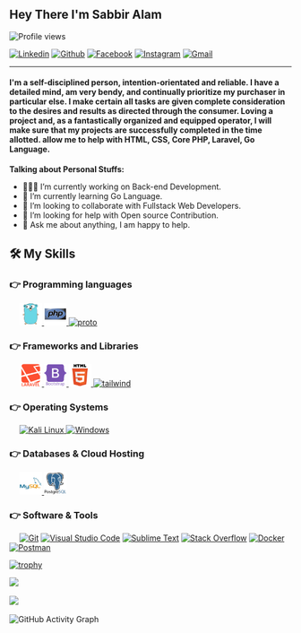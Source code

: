## Hey  There I'm Sabbir Alam
![Profile views](https://gpvc.arturio.dev/iamsabbiralam)
<p align="left">
  <a href="https://www.linkedin.com/in/iamsabbiralam/"><img alt="Linkedin" title="iamsabbiralam" src="https://img.shields.io/badge/LinkedIn-0077B5?style=for-the-badge&logo=linkedin&logoColor=white"></a>
  <a href="https://github.com/iamsabbiralam"><img alt="Github" title="iamsabbiralam" src="https://img.shields.io/badge/GitHub-100000?style=for-the-badge&logo=github&logoColor=white"></a>
  <a href="https://www.facebook.com/iamsabbiralam"><img alt="Facebook" title="iamsabbiralam" src="https://img.shields.io/badge/Facebook-1877F2?style=for-the-badge&logo=facebook&logoColor=white"></a>
  <a href="https://www.instagram.com/iamsabbiralam/"><img alt="Instagram" title="iamsabbiralam" src="https://img.shields.io/badge/Instagram-E4405F?style=for-the-badge&logo=instagram&logoColor=white"></a>
  <a href="mailto:sabbiriph4@gmail.com"><img alt="Gmail" title="iamsabbiralam" src="https://img.shields.io/badge/Gmail-D14836?style=for-the-badge&logo=gmail&logoColor=white"></a>
</p> 
<hr/>
<h4 align="left">I'm a self-disciplined person, intention-orientated and reliable. I have a detailed mind, am very bendy, and continually prioritize my purchaser in particular else. I make certain all tasks are given complete consideration to the desires and results as directed through the consumer. Loving a project and, as a fantastically organized and equipped operator, I will make sure that my projects are successfully completed in the time allotted. allow me to help with <b>HTML,</b> <b>CSS,</b> <b>Core PHP,</b> <b>Laravel,</b> <b>Go Language.</b></h4>

  
  
**Talking about Personal Stuffs:**

- 👨🏽‍💻 I’m currently working on Back-end Development.
- 🌱 I’m currently learning Go Language.
- 👯 I’m looking to collaborate with Fullstack Web Developers.
- 🤔 I’m looking for help with Open source Contribution.
- 💬 Ask me about anything, I am happy to help.

## 🛠️ My Skills

### 👉 Programming languages

<p align="left"> 
    &emsp;
    <a href="https://golang.org" target="_blank" rel="noreferrer">
        <img src="https://raw.githubusercontent.com/devicons/devicon/master/icons/go/go-original.svg" alt="go" width="40" height="40"/>
    </a>
    <a href="https://www.php.net" target="_blank" rel="noreferrer">
        <img src="https://raw.githubusercontent.com/devicons/devicon/master/icons/php/php-original.svg" alt="php" width="40" height="40"/>
    </a>
    <a href="https://developers.google.com/protocol-buffers/docs/proto3" target="_blank" rel="noreferrer">
        <img src="https://img.shields.io/badge/proto-3670A0?style=for-the-badge&logo=proto&logoColor=ffdd54" alt="proto" height="40" width="70"/>
    </a>
</p>

### 👉 Frameworks and Libraries
<p align="left"> 
&emsp;
<a href="https://laravel.com/" target="_blank" rel="noreferrer">
    <img src="https://raw.githubusercontent.com/devicons/devicon/master/icons/laravel/laravel-plain-wordmark.svg" alt="laravel" width="40" height="40"/>
</a>
<a href="https://getbootstrap.com" target="_blank" rel="noreferrer">
    <img src="https://raw.githubusercontent.com/devicons/devicon/master/icons/bootstrap/bootstrap-plain-wordmark.svg" alt="bootstrap" width="40" height="40"/>
</a>
<a href="https://www.w3.org/html/" target="_blank" rel="noreferrer">
    <img src="https://raw.githubusercontent.com/devicons/devicon/master/icons/html5/html5-original-wordmark.svg" alt="html5" width="40" height="40"/>
</a>
<a href="https://tailwindcss.com/" target="_blank" rel="noreferrer">
    <img src="https://www.vectorlogo.zone/logos/tailwindcss/tailwindcss-icon.svg" alt="tailwind" width="40" height="40"/>
</a>
</p>

### 👉 Operating Systems
<p align="left"> 
&emsp;
<a href="https://www.kali.org"> 
     <img alt="Kali Linux" src="https://img.shields.io/badge/Kali Linux-100000?style=for-the-badge&logo=kali-linux&logoColor=white">
</a>
<a href="https://www.microsoft.com/en-us/windows"> 
     <img alt="Windows" src="https://img.shields.io/badge/Windows-0178d4?style=for-the-badge&logo=windows&logoColor=white">
</a>
</p>

### 👉 Databases & Cloud Hosting
<p align="left">
  &emsp;
    <a href="https://www.mysql.com/" target="_blank" rel="noreferrer">
        <img src="https://raw.githubusercontent.com/devicons/devicon/master/icons/mysql/mysql-original-wordmark.svg" alt="mysql" width="40" height="40"/>
    </a>
    <a href="https://www.postgresql.org" target="_blank" rel="noreferrer">      <img src="https://raw.githubusercontent.com/devicons/devicon/master/icons/postgresql/postgresql-original-wordmark.svg" alt="postgresql" width="40" height="40"/>
    </a>

 ### 👉 Software & Tools
<p align="left">
  &emsp;
<a href="https://git-scm.com"><img alt="Git" src="https://img.shields.io/badge/Git-F05032?style=for-the-badge&logo=git&logoColor=white"></a>
<a href="https://code.visualstudio.com/"><img alt="Visual Studio Code" src="https://img.shields.io/badge/Visual_Studio_Code-0078D4?style=for-the-badge&logo=visual%20studio%20code&logoColor=white"></a>
<a href="https://code.visualstudio.com/"><img alt="Sublime Text" src="https://img.shields.io/badge/Sublime Text-474747?style=for-the-badge&logo=visual%20studio%20code&logoColor=yellow"></a>
<a href="https://stackoverflow.com/"><img alt="Stack Overflow" src="https://img.shields.io/badge/Stack_Overflow-FE7A16?style=for-the-badge&logo=stack-overflow&logoColor=white"></a>
<a href="https://www.docker.com/"><img alt="Docker" src="https://img.shields.io/badge/Docker-2CA5E0?style=for-the-badge&logo=docker&logoColor=white"></a>
<a href="https://www.postman.com/"><img alt="Postman" src="https://img.shields.io/badge/Postman-FF6C37?style=for-the-badge&logo=Postman&logoColor=white"></a>
</p>


[![trophy](https://github-profile-trophy.vercel.app/?username=iamsabbiralam)](https://github.com/ryo-ma/github-profile-trophy)

![](https://github-readme-stats.vercel.app/api/top-langs/?username=iamsabbiralam&theme=dark&hide_border=false&include_all_commits=true&count_private=false&layout=compact)

![](https://github-readme-stats.vercel.app/api?username=iamsabbiralam&theme=dark&hide_border=false&include_all_commits=true&count_private=true)<br/>


![GitHub Activity Graph](https://activity-graph.herokuapp.com/graph?username=iamsabbiralam)  
